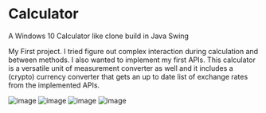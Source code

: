 # Calculator
A Windows 10 Calculator like clone build in Java Swing

My First project. I tried figure out complex interaction during calculation and between methods. I also wanted to implement my first APIs.
This calculator is a versatile unit of measurement converter as well and it includes a (crypto) currency converter 
that gets an up to date list of exchange rates from the implemented APIs.

![image](https://1drv.ms/u/s!ApnftuisG8kVmyYOliA82agc3fIa)
![image](https://1drv.ms/u/s!ApnftuisG8kVmy4slQdLHyTchXb3)
![image](https://1drv.ms/u/s!ApnftuisG8kVmy_I55Os0ZZ6tuRT)
![image](https://1drv.ms/u/s!ApnftuisG8kVmzADbU5A0MVGE_wz)
